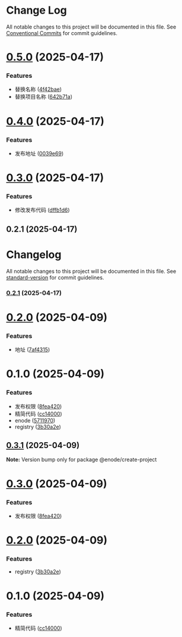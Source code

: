 # Change Log

All notable changes to this project will be documented in this file.
See [Conventional Commits](https://conventionalcommits.org) for commit guidelines.

# [0.5.0](https://github.com/Yicoding/create-project/compare/@enode/create-project@0.4.0...@enode/create-project@0.5.0) (2025-04-17)

### Features

- 替换名称 ([4f42bae](https://github.com/Yicoding/create-project/commit/4f42bae0ae80ac3fff9ec19c8457d39d63afa25b))
- 替换项目名称 ([642b71a](https://github.com/Yicoding/create-project/commit/642b71a9900d867642940e0cc00b93c034991c22))

# [0.4.0](https://github.com/Yicoding/create-project/compare/@enode/create-project@0.3.0...@enode/create-project@0.4.0) (2025-04-17)

### Features

- 发布地址 ([0039e69](https://github.com/Yicoding/create-project/commit/0039e697e3ca35dbdd6b1edccab2ad21e4fe26d3))

# [0.3.0](https://github.com/Yicoding/create-project/compare/@enode/create-project@0.2.0...@enode/create-project@0.3.0) (2025-04-17)

### Features

- 修改发布代码 ([dffb1d6](https://github.com/Yicoding/create-project/commit/dffb1d631b99a52d0f334f195ff7962947d7b578))

## 0.2.1 (2025-04-17)

# Changelog

All notable changes to this project will be documented in this file. See [standard-version](https://github.com/conventional-changelog/standard-version) for commit guidelines.

### [0.2.1](https://github.com/Yicoding/create-project/compare/v0.11.1...v0.2.1) (2025-04-17)

# [0.2.0](https://github.com/Yicoding/create-project/compare/@enode/create-project@0.1.0...@enode/create-project@0.2.0) (2025-04-09)

### Features

- 地址 ([7af4315](https://github.com/Yicoding/create-project/commit/7af4315696942afd588adc01ba96e81e7ceb92ec))

# 0.1.0 (2025-04-09)

### Features

- 发布权限 ([8fea420](https://gitlab.xxx.com/react-library/cli/create-project/commit/8fea420d78b3ca29cd364d352e3a584e32f91f04))
- 精简代码 ([cc14000](https://gitlab.xxx.com/react-library/cli/create-project/commit/cc14000e1d125c8a0ea43fff592984f5e0abca9e))
- enode ([5711970](https://gitlab.xxx.com/react-library/cli/create-project/commit/571197099f46d0902c78aef48103d3776426e1ff))
- registry ([3b30a2e](https://gitlab.xxx.com/react-library/cli/create-project/commit/3b30a2ec43bb367f623c3fe703a67fec2c9d319a))

## [0.3.1](https://gitlab.xxx.com/react-library/cli/create-project/compare/@enode/create-project@0.3.0...@enode/create-project@0.3.1) (2025-04-09)

**Note:** Version bump only for package @enode/create-project

# [0.3.0](https://gitlab.xxx.com/react-library/cli/create-project/compare/@enode/create-project@0.2.0...@enode/create-project@0.3.0) (2025-04-09)

### Features

- 发布权限 ([8fea420](https://gitlab.xxx.com/react-library/cli/create-project/commit/8fea420d78b3ca29cd364d352e3a584e32f91f04))

# [0.2.0](https://gitlab.xxx.com/react-library/cli/create-project/compare/@enode/create-project@0.1.0...@enode/create-project@0.2.0) (2025-04-09)

### Features

- registry ([3b30a2e](https://gitlab.xxx.com/react-library/cli/create-project/commit/3b30a2ec43bb367f623c3fe703a67fec2c9d319a))

# 0.1.0 (2025-04-09)

### Features

- 精简代码 ([cc14000](https://gitlab.xxx.com/react-library/cli/create-project/commit/cc14000e1d125c8a0ea43fff592984f5e0abca9e))
